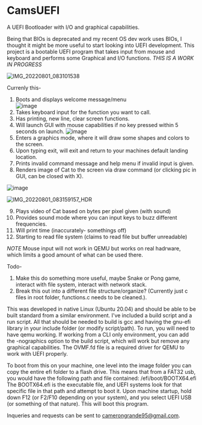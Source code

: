 # CamsUEFI
A UEFI Bootloader with I/O and graphical capabilities.

Being that BIOs is deprecated and my recent OS dev work uses BIOs, I thought it might be more useful to start looking into UEFI development. 
This project is a bootable UEFI program that takes input from mouse and keyboard and performs some Graphical and I/O functions.
*THIS IS A WORK IN PROGRESS*

![IMG_20220801_083101538](https://user-images.githubusercontent.com/81730723/182148829-592622fa-1d9d-4547-9549-f1ffa44aa00f.jpg)

Currenly this-
1. Boots and displays welcome message/menu  
![image](https://user-images.githubusercontent.com/81730723/182147369-7a96e148-f5b0-4215-a226-202d8f467031.png)
2. Takes keyboard input for the function you want to call.
3. Has printing, new line, clear screen functions.
4. Will launch GUI with mouse capabilities if no key pressed within 5 seconds on launch. 
![image](https://user-images.githubusercontent.com/81730723/182147661-7a9ff64f-8711-4675-9d16-7b89c0237e2a.png)
5. Enters a graphics mode, where it will draw some shapes and colors to the screen.
6. Upon typing exit, will exit and return to your machines default landing location.
7. Prints invalid command message and help menu if invalid input is given.
8. Renders image of Cat to the screen via draw command (or clicking pic in GUI, can be closed with X). 

![image](https://user-images.githubusercontent.com/81730723/182147826-c87ef7c9-a67d-4194-906d-6e9aca9e60a6.png)

![IMG_20220801_083159157_HDR](https://user-images.githubusercontent.com/81730723/182149239-b53092d5-8636-4b9d-a35f-6756a9c7e56a.jpg)

9. Plays video of Cat based on bytes per pixel given (with sound)
10. Provides sound mode where you can input keys to buzz different frequencies.
11. Will print time (inaccurately- somethings off)
12. Starting to read file system (claims to read file but buffer unreadable)

*NOTE* Mouse input will not work in QEMU but works on real hadrware, which limits a good amount of what can be used there.

Todo-
1. Make this do something more useful, maybe Snake or Pong game, interact with file system, interact with network stack.
2. Break this out into a different file structure/organize? (Currently just c files in root folder, functions.c needs to be cleaned.).


This was developed in native Linux (Ubuntu 20.04) and should be able to be built standard from a similar environment.
I've included a build script and a run script. All that should be needed to build is gcc and having the 
gnu-efi library in your include folder (or modify script/path). To run, you will need to have qemu working.
If working from a CLI only environment, you can add the -nographics option to the build script, which will 
work but remove any graphical capabilities. The OVMF.fd file is a required driver for QEMU to work with UEFI properly.

To boot from this on your machine, one level into the image folder you can copy the entire efi folder to a flash drive.
This means that from a FAT32 usb, you would have the following path and file contained: /efi/boot/BOOTX64.efi
The BOOTX64.efi is the executable file, and UEFI systems look for that specific file in that path and attempt to boot it.
Upon machine startup, hold down F12 (or F2/F10 depending on your system), and you select UEFI USB (or something of that nature).
This will boot this program.

Inqueries and requests can be sent to camerongrande95@gmail.com.
